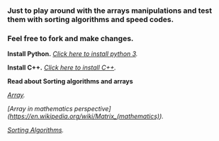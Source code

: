 ### Just to play around with the arrays manipulations and test them with sorting algorithms and speed codes.  
### Feel free to fork and make changes.

**Install Python.**
*[Click here to install python 3](https://www.python.org/downloads/).*

**Install C++.**
*[Click here to install C++](https://www.cs.odu.edu/~zeil/cs250PreTest/latest/Public/installingACompiler/).*

**Read about Sorting algorithms and arrays**

*[Array](https://en.wikipedia.org/wiki/Array_data_structure).*

*[Array in mathematics perspective] (https://en.wikipedia.org/wiki/Matrix_(mathematics)).*

*[Sorting Algorithms](https://en.wikipedia.org/wiki/Sorting_algorithm).*

